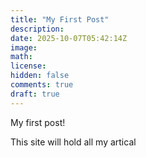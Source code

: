 ```yaml
---
title: "My First Post"
description: 
date: 2025-10-07T05:42:14Z
image: 
math: 
license: 
hidden: false
comments: true
draft: true
---
```


My first post!

This site will hold all my artical
